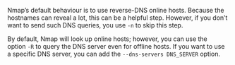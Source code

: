 Nmap’s default behaviour is to use reverse-DNS online hosts. Because the hostnames can reveal a lot, this can be a helpful step. However, if you don’t want to send such DNS queries, you use `-n` to skip this step.

By default, Nmap will look up online hosts; however, you can use the option `-R` to query the DNS server even for offline hosts. If you want to use a specific DNS server, you can add the `--dns-servers DNS_SERVER` option.
